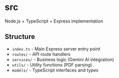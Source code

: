# src

Node.js + TypeScript + Express implementation

## Structure
- `index.ts` - Main Express server entry point
- `routes/` - API route handlers
- `services/` - Business logic (Gemini AI integration)
- `utils/` - Utility functions (PDF parsing)
- `models/` - TypeScript interfaces and types
